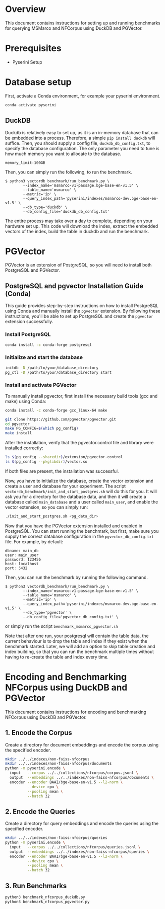 # Overview
This document contains instructions for setting up and running benchmarks for querying MSMarco and NFCorpus using DuckDB and PGVector.

# Prerequisites
- Pyserini Setup 

# Database setup
First, activate a Conda environment, for example your pyserini environment.

```bash
conda activate pyserini
```
## DuckDB
Duckdb is relatively easy to set up, as it is an in-memory database that can be embedded into a process. Therefore, a simple
`pip install duckdb` will suffice. Then, you should supply a config file, `duckdb_db_config.txt`, to specify the database configuration. The only parameter you need to tune is how much memory you want to allocate to the database. 
```
memory_limit:100GB
```
Then, you can simply run the following, to run the benchmark. 

```
$ python3 vectordb_benchmark/run_benchmark.py \
        --index_name='msmarco-v1-passage.bge-base-en-v1.5' \
        --table_name='msmarco' \
        --metric='ip' \
        --query_index_path='pyserini/indexes/msmarco-dev.bge-base-en-v1.5' \
        --db_type='duckdb' \
        --db_config_file='duckdb_db_config.txt' 
```
The entire process may take over a day to complete, depending on your hardware set up. This code will download the index, extract the embedded vectors of the index, build the table in duckdb and run the benchmark.

# PGVector
PGVector is an extension of PostgreSQL, so you will need to install both PostgreSQL and PGVector. 

## PostgreSQL and pgvector Installation Guide (Conda)

This guide provides step-by-step instructions on how to install PostgreSQL using Conda and manually install the `pgvector` extension. By following these instructions, you'll be able to set up PostgreSQL and create the `pgvector` extension successfully.

### Install PostgreSQL
```bash
conda install -c conda-forge postgresql
```

### Initialize and start the database
```bash
initdb -D /path/to/your/database_directory
pg_ctl -D /path/to/your/database_directory start
```

### Install and activate PGVector
To manually install pgvector, first install the necessary build tools (gcc and make) using Conda:
```bash
conda install -c conda-forge gcc_linux-64 make
```

```bash
git clone https://github.com/pgvector/pgvector.git
cd pgvector
make PG_CONFIG=$(which pg_config)
make install
```

After the installation, verify that the pgvector.control file and library were installed correctly:
```bash
ls $(pg_config --sharedir)/extension/pgvector.control
ls $(pg_config --pkglibdir)/vector.so
```
If both files are present, the installation was successful.

Now, you have to initialize the database, create the vector extension and create a user and database for your experiment. The script
`vectordb_benchmark/init_and_start_postgres.sh` will do this for you. It will ask you for a directory for the database data, and then it will create a database
called `main_database` and a user called `main_user`, and enable the vector extension, so you can simply run:

```bash
./init_and_start_postgres.sh <pg_data_dir>
```
Now that you have the PGVector extension installed and enabled in PostgreSQL. You can start running the benchmark, but first, make sure you supply the correct database configuration in the `pgvector_db_config.txt` file. For example, by default:

```
dbname: main_db
user: main_user
password: 123456
host: localhost
port: 5432
```

Then, you can run the benchmark by running the following command. 

```
$ python3 vectordb_benchmark/run_benchmark.py \
        --index_name='msmarco-v1-passage.bge-base-en-v1.5' \
        --table_name='msmarco' \
        --metric='ip' \
        --query_index_path='pyserini/indexes/msmarco-dev.bge-base-en-v1.5' \
        --db_type='pgvector' \
        --db_config_file='pgvector_db_config.txt' \
```
or simply run the script `benchmark_msmarco_pgvector.sh`

Note that after one run, your postgresql will contain the table data, the current behaviour is to drop the table and index if they exist when the benchmark started. Later, we will add an option to skip table creation and index building, so that you can run the benchmark multiple times without having to re-create the table and index every time.

# Encoding and Benchmarking NFCorpus using DuckDB and PGVector

This document contains instructions for encoding and benchmarking NFCorpus using DuckDB and PGVector.

## 1. Encode the Corpus
Create a directory for document embeddings and encode the corpus using the specified encoder.

```bash
mkdir ../../indexes/non-faiss-nfcorpus
mkdir ../../indexes/non-faiss-nfcorpus/documents
python -m pyserini.encode \
  input   --corpus ../../collections/nfcorpus/corpus.jsonl \
  output  --embeddings ../../indexes/non-faiss-nfcorpus/documents \
  encoder --encoder BAAI/bge-base-en-v1.5 --l2-norm \
          --device cpu \
          --pooling mean \
          --batch 32
```

## 2. Encode the Queries
Create a directory for query embeddings and encode the queries using the specified encoder.

```bash
mkdir ../../indexes/non-faiss-nfcorpus/queries
python -m pyserini.encode \
  input   --corpus ../../collections/nfcorpus/queries.jsonl \
  output  --embeddings ../../indexes/non-faiss-nfcorpus/queries \
  encoder --encoder BAAI/bge-base-en-v1.5 --l2-norm \
          --device cpu \
          --pooling mean \
          --batch 32
```

## 3. Run Benchmarks

```bash
python3 benchmark_nfcorpus_duckdb.py 
python3 benchmark_nfcorpus_pgvector.py
